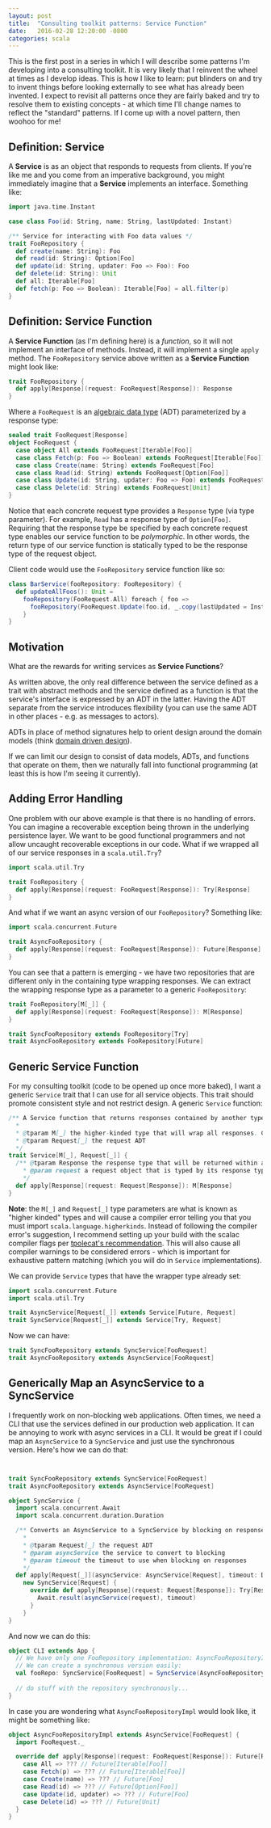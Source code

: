 ```yaml
---
layout: post
title:  "Consulting toolkit patterns: Service Function"
date:   2016-02-28 12:20:00 -0800
categories: scala
---
```


This is the first post in a series in which I will describe some patterns I'm developing into a consulting toolkit. It is very likely that I reinvent the wheel at times as I develop ideas. This is how I like to learn: put blinders on and try to invent things before looking externally to see what has already been invented. I expect to revisit all patterns once they are fairly baked and try to resolve them to existing concepts - at which time I'll change names to reflect the "standard" patterns. If I come up with a novel pattern, then woohoo for me!

## Definition: Service

A __Service__ is as an object that responds to requests from clients. If you're like me and you come from an imperative background, you might immediately imagine that a __Service__ implements an interface. Something like:

```scala
import java.time.Instant

case class Foo(id: String, name: String, lastUpdated: Instant)

/** Service for interacting with Foo data values */
trait FooRepository {
  def create(name: String): Foo
  def read(id: String): Option[Foo]
  def update(id: String, updater: Foo => Foo): Foo
  def delete(id: String): Unit
  def all: Iterable[Foo]
  def fetch(p: Foo => Boolean): Iterable[Foo] = all.filter(p)
}
```

## Definition: Service Function

A __Service Function__ (as I'm defining here) is a _function_, so it will not implement an interface of methods. Instead, it will implement a single `apply` method. The `FooRepository` service above written as a __Service Function__ might look like:

```scala
trait FooRepository {
  def apply[Response](request: FooRequest[Response]): Response
}
```

Where a `FooRequest` is an [algebraic data type][adt] (ADT) parameterized by a response type:

```scala
sealed trait FooRequest[Response]
object FooRequest {
  case object All extends FooRequest[Iterable[Foo]]
  case class Fetch(p: Foo => Boolean) extends FooRequest[Iterable[Foo]]
  case class Create(name: String) extends FooRequest[Foo]
  case class Read(id: String) extends FooRequest[Option[Foo]]
  case class Update(id: String, updater: Foo => Foo) extends FooRequest[Foo]
  case class Delete(id: String) extends FooRequest[Unit]
}
```

Notice that each concrete request type provides a `Response` type (via type parameter). For example, `Read` has a response type of `Option[Foo]`. Requiring that the response type be specified by each concrete request type enables our service function to be _polymorphic_. In other words, the return type of our service function is statically typed to be the response type of the request object.

Client code would use the `FooRepository` service function like so:

```scala
class BarService(fooRepository: FooRepository) {
  def updateAllFoos(): Unit = 
    fooRepository(FooRequest.All) foreach { foo =>
      fooRepository(FooRequest.Update(foo.id, _.copy(lastUpdated = Instant.now)))
    }
}
```

## Motivation

What are the rewards for writing services as __Service Functions__? 

As written above, the only real difference between the service defined as a trait with abstract methods and the service defined as a function is that the service's interface is expressed by an ADT in the latter. Having the ADT separate from the service introduces flexibility (you can use the same ADT in other places - e.g. as messages to actors). 

ADTs in place of method signatures help to orient design around the domain models (think [domain driven design][ddd]).

If we can limit our design to consist of data models, ADTs, and functions that operate on them, then we naturally fall into functional programming (at least this is how I'm seeing it currently).

## Adding Error Handling

One problem with our above example is that there is no handling of errors. You can imagine a recoverable exception being thrown in the underlying persistence layer. We want to be good functional programmers and not allow uncaught recoverable exceptions in our code. What if we wrapped all of our service responses in a `scala.util.Try`?

```scala
import scala.util.Try

trait FooRepository {
  def apply[Response](request: FooRequest[Response]): Try[Response]
}
```

And what if we want an async version of our `FooRepository`? Something like:

```scala
import scala.concurrent.Future

trait AsyncFooRepository {
  def apply[Response](request: FooRequest[Response]): Future[Response]
}
```

You can see that a pattern is emerging - we have two repositories that are different only in the containing type wrapping responses. We can extract the wrapping response type as a parameter to a generic `FooRepository`:

```scala
trait FooRepository[M[_]] {
  def apply[Response](request: FooRequest[Response]): M[Response]
}

trait SyncFooRepository extends FooRepository[Try]
trait AsyncFooRepository extends FooRepository[Future]
```

## Generic Service Function

For my consulting toolkit (code to be opened up once more baked), I want a generic `Service` trait that I can use for all service objects. This trait should promote consistent style and not restrict design. A generic `Service` function:

```scala
/** A Service function that returns responses contained by another type.
  *
  * @tparam M[_] the higher-kinded type that will wrap all responses. Commonly will be a Future or Try
  * @tparam Request[_] the request ADT
  */
trait Service[M[_], Request[_]] {
  /** @tparam Response the response type that will be returned within an M. Implied by the request argument's type.
    * @param request a request object that is typed by its response type
    */
  def apply[Response](request: Request[Response]): M[Response]
}
```

__Note__: the `M[_]` and `Request[_]` type parameters are what is known as "higher kinded" types and will cause a compiler error telling you that you must import `scala.language.higherkinds`. Instead of following the compiler error's suggestion, I recommend setting up your build with the scalac compiler flags per [tpolecat's recommendation][tpolecat-scalac-flags]. This will also cause all compiler warnings to be considered errors - which is important for exhaustive pattern matching (which you will do in `Service` implementations).

We can provide `Service` types that have the wrapper type already set:

```scala
import scala.concurrent.Future
import scala.util.Try

trait AsyncService[Request[_]] extends Service[Future, Request]
trait SyncService[Request[_]] extends Service[Try, Request]
```

Now we can have:

```scala
trait SyncFooRepository extends SyncService[FooRequest]
trait AsyncFooRepository extends AsyncService[FooRequest]
```

## Generically Map an AsyncService to a SyncService

I frequently work on non-blocking web applications. Often times, we need a CLI that use the services defined in our production web application. It can be annoying to work with async services in a CLI. It would be great if I could map an `AsyncService` to a `SyncService` and just use the synchronous version. Here's how we can do that:

```scala


trait SyncFooRepository extends SyncService[FooRequest]
trait AsyncFooRepository extends AsyncService[FooRequest]

object SyncService {
  import scala.concurrent.Await
  import scala.concurrent.duration.Duration

  /** Converts an AsyncService to a SyncService by blocking on responses.
    *
    * @tparam Request[_] the request ADT
    * @param asyncService the service to convert to blocking
    * @param timeout the timeout to use when blocking on responses
    */
  def apply[Request[_]](asyncService: AsyncService[Request], timeout: Duration = Duration.Inf): SyncService[Request] =
    new SyncService[Request] {
      override def apply[Response](request: Request[Response]): Try[Response] = Try {
        Await.result(asyncService(request), timeout)
      }
    }
}
```

And now we can do this:

```scala
object CLI extends App {
  // We have only one FooRepository implementation: AsyncFooRepositoryImpl
  // We can create a synchronous version easily:
  val fooRepo: SyncService[FooRequest] = SyncService(AsyncFooRepositoryImpl)
  
  // do stuff with the repository synchronously...
}
```

In case you are wondering what `AsyncFooRepositoryImpl` would look like, it might be something like:

```scala
object AsyncFooRepositoryImpl extends AsyncService[FooRequest] {
  import FooRequest._

  override def apply[Response](request: FooRequest[Response]): Future[Response] = request match {
    case All => ??? // Future[Iterable[Foo]]
    case Fetch(p) => ??? // Future[Iterable[Foo]]
    case Create(name) => ??? // Future[Foo]
    case Read(id) => ??? // Future[Option[Foo]]
    case Update(id, updater) => ??? // Future[Foo]
    case Delete(id) => ??? // Future[Unit]
  }
}
```

[scala-world-youtube]: https://www.youtube.com/channel/UCc0j7uOItUDh7vEvPb-TeCg
[debasish-domain-modeling]: https://www.youtube.com/watch?v=U0Rk9Knq8Vk
[adt]: http://noelwelsh.com/programming/2015/06/02/everything-about-sealed/#algebraic-data-types
[ddd]: https://en.wikipedia.org/wiki/Domain-driven_design
[tpolecat-scalac-flags]: https://tpolecat.github.io/2014/04/11/scalac-flags.html
